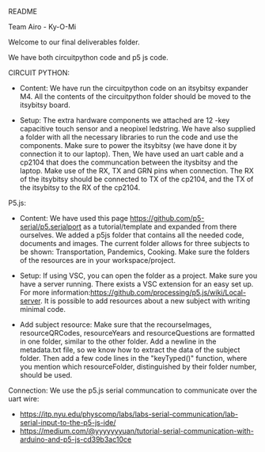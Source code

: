 README

Team Airo - Ky-O-Mi

Welcome to our final deliverables folder.

We have both circuitpython code and p5 js code.

CIRCUIT PYTHON:
- Content:
We have run the circuitpython code on an itsybitsy expander M4.
All the contents of the circuitpython folder should be moved to the itsybitsy board.

- Setup:
The extra hardware components we attached are 12 -key capacitive touch sensor and a neopixel ledstring.
We have also supplied a folder with all the necessary libraries to run the code and use the components.
Make sure to power the itsybitsy (we have done it by connection it to our laptop).
Then, We have used an uart cable and a cp2104 that does the communcation between the itysbitsy and the laptop. Make use of the RX, TX and GRN pins when connection. The RX of the itsybitsy should be connected to TX of the cp2104, and the TX of the itsybitsy to the RX of the cp2104.


P5.js:
- Content:
We have used this page https://github.com/p5-serial/p5.serialport as a tutorial/template and expanded from there ourselves.
We added a p5js folder that contains all the needed code, documents and images.
The current folder allows for three subjects to be shown: Transportation, Pandemics, Cooking.
Make sure the folders of the resources are in your workspace/project.

- Setup:
If using VSC, you can open the folder as a project. Make sure you have a server running.
There exists a VSC extension for an easy set up. For more information:https://github.com/processing/p5.js/wiki/Local-server.
It is possible to add resources about a new subject with writing minimal code.

- Add subject resource:
Make sure that the recourseImages, resourceQRCodes, resourceYears and resourceQuestions are formatted in one folder, similar to the other folder.
Add a newline in the metadata.txt file, so we know how to extract the data of the subject folder.
Then add a few code lines in the "keyTyped()" function, where you mention which resourceFolder,
distinguished by their folder number, should be used.

Connection:
We use the p5.js serial communcation to communicate over the uart wire:
- https://itp.nyu.edu/physcomp/labs/labs-serial-communication/lab-serial-input-to-the-p5-js-ide/
- https://medium.com/@yyyyyyyuan/tutorial-serial-communication-with-arduino-and-p5-js-cd39b3ac10ce
